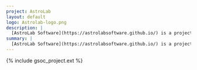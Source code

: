 ```yaml
---
project: AstroLab
layout: default
logo: Astrolab-logo.png
description: |
  [AstroLab Software](https://astrolabsoftware.github.io/) is a project from [IJCLab](https://www.lal.in2p3.fr/en/) aiming at providing advanced software tools to overcome modern science challenges faced by research groups, and allow research communities to more fully exploit the big data ecosystem tools.
summary: |
  [AstroLab Software](https://astrolabsoftware.github.io/) is a project from [IJCLab](https://www.lal.in2p3.fr/en/) aiming at providing advanced software tools to overcome modern science challenges faced by research groups, and allow research communities to more fully exploit the big data ecosystem tools.
---
```


{% include gsoc_project.ext %}
